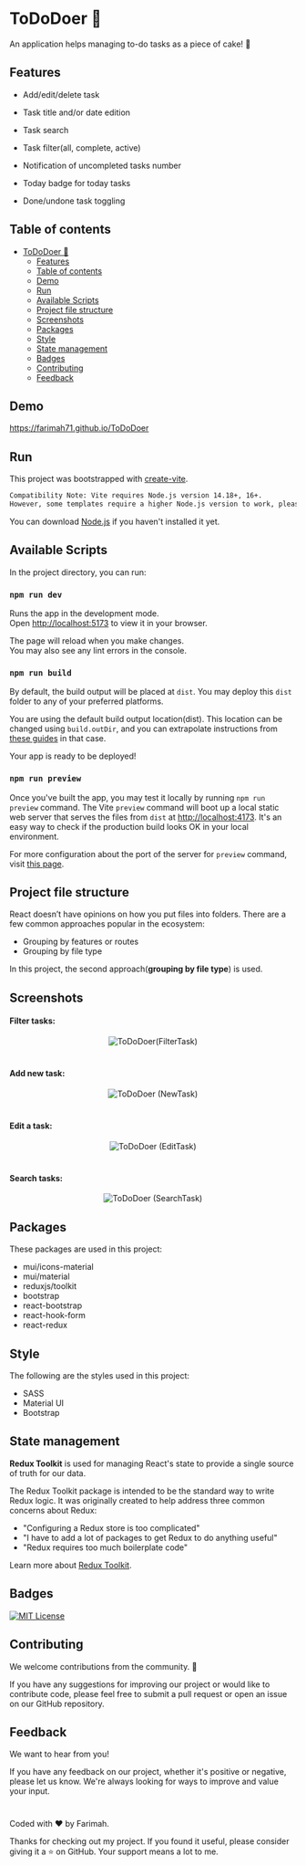 # ToDoDoer 📝
An application helps managing to-do tasks as a piece of cake! 🍰

## Features

- Add/edit/delete task

- Task title and/or date edition

- Task search

- Task filter(all, complete, active)

- Notification of uncompleted tasks number

- Today badge for today tasks

- Done/undone task toggling

## Table of contents

- [ToDoDoer 📝](#tododoer-)
  - [Features](#features)
  - [Table of contents](#table-of-contents)
  - [Demo](#demo)
  - [Run](#run)
  - [Available Scripts](#available-scripts)
  - [Project file structure](#project-file-structure)
  - [Screenshots](#screenshots)
  - [Packages](#packages)
  - [Style](#style)
  - [State management](#state-management)
  - [Badges](#badges)
  - [Contributing](#contributing)
  - [Feedback](#feedback)

## Demo

https://farimah71.github.io/ToDoDoer

## Run
This project was bootstrapped with [create-vite](https://vitejs.dev/guide/).

```diff
Compatibility Note: Vite requires Node.js version 14.18+, 16+.
However, some templates require a higher Node.js version to work, please upgrade if your package manager warns about it.
```
You can download [Node.js](https://nodejs.org/en) if you haven't installed it yet.

## Available Scripts

In the project directory, you can run:

### `npm run dev`

Runs the app in the development mode.\
Open [http://localhost:5173](http://localhost:5173) to view it in your browser.

The page will reload when you make changes.\
You may also see any lint errors in the console.

### `npm run build`

By default, the build output will be placed at `dist`. You may deploy this `dist` folder to any of your preferred platforms.

You are using the default build output location(dist). This location can be changed using `build.outDir`, and you can extrapolate instructions from [these guides](https://vitejs.dev/config/build-options.html#build-outdir) in that case.

Your app is ready to be deployed!

### `npm run preview`

Once you've built the app, you may test it locally by running `npm run preview` command.
The Vite `preview` command will boot up a local static web server that serves the files from `dist` at [http://localhost:4173](http://localhost:4173). It's an easy way to check if the production build looks OK in your local environment.

For more configuration about the port of the server for `preview` command, visit [this page](https://vitejs.dev/guide/static-deploy.html#testing-the-app-locally).

## Project file structure
React doesn’t have opinions on how you put files into folders. There are a few common approaches popular in the ecosystem:

- Grouping by features or routes
- Grouping by file type

In this project, the second approach(**grouping by file type**) is used.

## Screenshots

#### Filter tasks:


<div align="center">
  
  ![ToDoDoer(FilterTask)](https://github.com/Farimah71/ToDoDoer/assets/94958148/32945a06-9bbd-4875-867f-cb30c3937a15)

</div>

#

#### Add new task:


 <div align="center">
  
  ![ToDoDoer (NewTask)](https://github.com/Farimah71/ToDoDoer/assets/94958148/8ade3e7a-6baf-42cd-bde1-22fc3d90b57c)

 </div>

  #
  
 #### Edit a task:
 
  
 <div align="center">
  
  ![ToDoDoer (EditTask)](https://github.com/Farimah71/ToDoDoer/assets/94958148/80885eb0-2a32-4a39-a76e-bfdfc3a7ef24)

 </div>
 
 #
  
 #### Search tasks:
 
  
 <div align="center">
  
  ![ToDoDoer (SearchTask)](https://github.com/Farimah71/ToDoDoer/assets/94958148/b23e18d7-3c4b-45a8-bb8c-0a265ba62bc5)

 </div>
 
 ## Packages
 These packages are used in this project:
 - mui/icons-material
 - mui/material
 - reduxjs/toolkit
 - bootstrap
 - react-bootstrap
 - react-hook-form
 - react-redux
 
 ## Style
 The following are the styles used in this project: 
 
 - SASS
 - Material UI
 - Bootstrap

## State management
**Redux Toolkit** is used for managing React's state to provide a single source of truth for our data.


The Redux Toolkit package is intended to be the standard way to write Redux logic. It was originally created to help address three common concerns about Redux:

- "Configuring a Redux store is too complicated"
- "I have to add a lot of packages to get Redux to do anything useful"
- "Redux requires too much boilerplate code"

Learn more about [Redux Toolkit](https://redux-toolkit.js.org/introduction/getting-started).

## Badges

[![MIT License](https://img.shields.io/github/repo-size/farimah71/ToDoDoer?style=flat-square)](https://choosealicense.com/licenses/mit/)

## Contributing
We welcome contributions from the community. 💎

If you have any suggestions for improving our project or would like to contribute code, please feel free to submit a pull request or open an issue on our GitHub repository.

## Feedback
We want to hear from you!

If you have any feedback on our project, whether it's positive or negative, please let us know. We're always looking for ways to improve and value your input.

#
Coded with ❤️ by Farimah.

Thanks for checking out my project. If you found it useful, please consider giving it a ⭐ on GitHub. Your support means a lot to me.
